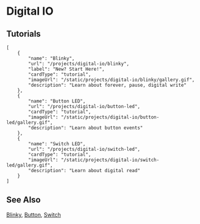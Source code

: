 # Digital IO

## Tutorials

```codecard
[
    {
        "name": "Blinky",
        "url": "/projects/digital-io/blinky",
        "label": "New? Start Here!",
        "cardType": "tutorial",
        "imageUrl": "/static/projects/digital-io/blinky/gallery.gif",
        "description": "Learn about forever, pause, digital write"
    },
    {
        "name": "Button LED",
        "url": "/projects/digital-io/button-led",
        "cardType": "tutorial",
        "imageUrl": "/static/projects/digital-io/button-led/gallery.gif",
        "description": "Learn about button events"
    },
    {
        "name": "Switch LED",
        "url": "/projects/digital-io/switch-led",
        "cardType": "tutorial",
        "imageUrl": "/static/projects/digital-io/switch-led/gallery.gif",
        "description": "Learn about digital read"
    }
]
```

## See Also

[Blinky](/projects/digital-io/blinky), [Button](/projects/digital-io/button-led), [Switch](/projects/digital-io/switch-led)